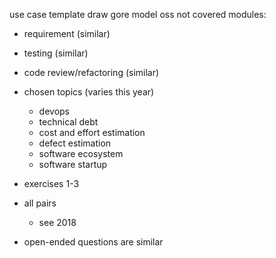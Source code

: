 use case  template
draw gore model
oss not covered
modules:
- requirement (similar)
- testing (similar)
- code review/refactoring (similar)
- chosen topics (varies this year)
    - devops
    - technical debt
    - cost and effort estimation
    - defect estimation
    - software ecosystem
    - software startup
- exercises 1-3
- all pairs
    - see 2018

- open-ended questions are similar